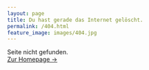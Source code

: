 ```yaml
---
layout: page
title: Du hast gerade das Internet gelöscht.
permalink: /404.html
feature_image: images/404.jpg
---
```


Seite nicht gefunden.<br />
<a class="error-link" href="{{ site.baseurl }}/">Zur Homepage &rarr;</a>

<!-- deutsch -->